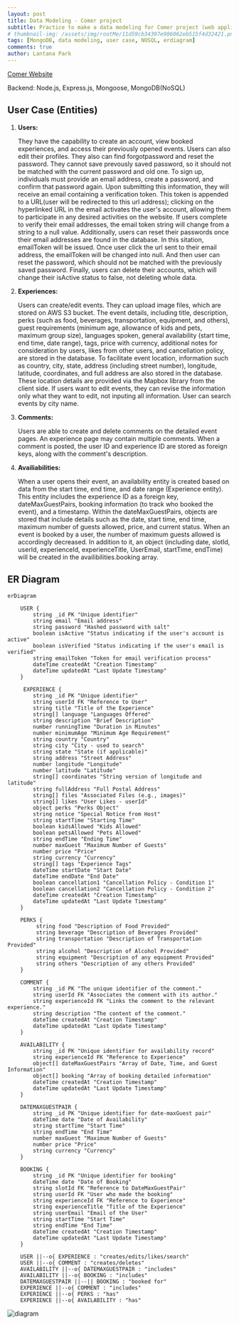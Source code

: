 ```yaml
---
layout: post
title: Data Modeling - Comer project
subtitle: Practice to make a data modeling for Comer project (web application - solo project)
# thumbnail-img: /assets/img/rootMe/11d59cb34397e986062eb515f4d32421.png
tags: [MongoDB, data modeling, user case, NOSQL, erdiagram]
comments: true
author: Lantana Park
---
```


[Comer Website](https://comer-app.onrender.com/)

Backend: Node.js, Express.js, Mongoose, MongoDB(NoSQL)

## User Case (Entities)

1. **Users:**

   They have the capability to create an account, view booked experiences, and access their previously opened events. Users can also edit their profiles. They also can find forgotpassword and reset the password. They cannot save prevously saved password, so it should not be matched with the current password and old one. To sign up, individuals must provide an email address, create a password, and confirm that password again. Upon submitting this information, they will receive an email containing a verification token. This token is appended to a URL(user will be redirected to this url address); clicking on the hyperlinked URL in the email activates the user's account, allowing them to participate in any desired activities on the website. If users complete to verify their email addresses, the email token string will change from a string to a null value. Additionally, users can reset their passwords once their email addresses are found in the database. In this sitation, emailToken will be issued. Once user click the url sent to their email address, the emailToken will be changed into null. And then user can reset the password, which should not be matched with the previously saved password. Finally, users can delete their accounts, which will change their isActive status to false, not deleting whole data.

2. **Experiences:**

   Users can create/edit events. They can upload image files, which are stored on AWS S3 bucket. The event details, including title, description, perks (such as food, beverages, transportation, equipment, and others), guest requirements (minimum age, allowance of kids and pets, maximum group size), languages spoken, general availability (start time, end time, date range), tags, price with currency, additional notes for consideration by users, likes from other users, and cancellation policy, are stored in the database. To facilitate event location, information such as country, city, state, address (including street number), longitude, latitude, coordinates, and full address are also stored in the database. These location details are provided via the Mapbox library from the client side. If users want to edit events, they can revise the information only what they want to edit, not inputing all information. User can search events by city name.

3. **Comments:**

   Users are able to create and delete comments on the detailed event pages. An experience page may contain multiple comments. When a comment is posted, the user ID and experience ID are stored as foreign keys, along with the comment's description.

4. **Availiabilities:**

   When a user opens their event, an availability entity is created based on data from the start time, end time, and date range (Experience entity). This entity includes the experience ID as a foreign key, dateMaxGuestPairs, booking information (to track who booked the event), and a timestamp. Within the dateMaxGuestPairs, objects are stored that include details such as the date, start time, end time, maximum number of guests allowed, price, and current status. When an event is booked by a user, the number of maximum guests allowed is accordingly decreased. In addition to it, an object (including date, slotId, userId, experienceId, experienceTitle, UserEmail, startTime, endTime) will be created in the availibilities.booking array.

## ER Diagram

```
erDiagram

    USER {
        string _id PK "Unique identifier"
        string email "Email address"
        string password "Hashed password with salt"
        boolean isActive "Status indicating if the user's account is active"
        boolean isVerified "Status indicating if the user's email is verified"
        string emailToken "Token for email verification process"
        dateTime createdAt "Creation Timestamp"
        dateTime updatedAt "Last Update Timestamp"
    }

     EXPERIENCE {
        string _id PK "Unique identifier"
        string userId FK "Reference to User"
        string title "Title of the Experience"
        string[] language "Languages Offered"
        string description "Brief Description"
        number runningTime "Duration in Minutes"
        number minimumAge "Minimum Age Requirement"
        string country "Country"
        string city "City - used to search"
        string state "State (if applicable)"
        string address "Street Address"
        number longitude "Longitude"
        number latitude "Latitude"
        string[] coordinates "String version of longitude and latitude"
        string fullAddress "Full Postal Address"
        string[] files "Associated Files (e.g., images)"
        string[] likes "User Likes - userId"
        object perks "Perks Object"
        string notice "Special Notice from Host"
        string startTime "Starting Time"
        boolean kidsAllowed "Kids Allowed"
        boolean petsAllowed "Pets Allowed"
        string endTime "Ending Time"
        number maxGuest "Maximum Number of Guests"
        number price "Price"
        string currency "Currency"
        string[] tags "Experience Tags"
        dateTime startDate "Start Date"
        dateTime endDate "End Date"
        boolean cancellation1 "Cancellation Policy - Condition 1"
        boolean cancellation2 "Cancellation Policy - Condition 2"
        dateTime createdAt "Creation Timestamp"
        dateTime updatedAt "Last Update Timestamp"
    }

    PERKS {
         string food "Description of Food Provided"
         string beverage "Description of Beverages Provided"
         string transportation "Description of Transportation Provided"
         string alcohol "Description of Alcohol Provided"
         string equipment "Description of any equipment Provided"
         string others "Description of any others Provided"
    }

    COMMENT {
        string _id PK "The unique identifier of the comment."
        string userId FK "Associates the comment with its author."
        string experienceId FK "Links the comment to the relevant experience."
        string description "The content of the comment."
        dateTime createdAt "Creation Timestamp"
        dateTime updatedAt "Last Update Timestamp"
    }

    AVAILABILITY {
        string _id PK "Unique identifier for availability record"
        string experienceId FK "Reference to Experience"
        object[] dateMaxGuestPairs "Array of Date, Time, and Guest Information"
        object[] booking "Array of booking detailed information"
        dateTime createdAt "Creation Timestamp"
        dateTime updatedAt "Last Update Timestamp"
    }

    DATEMAXGUESTPAIR {
        string _id PK "Unique identifier for date-maxGuest pair"
        dateTime date "Date of Availability"
        string startTime "Start Time"
        string endTime "End Time"
        number maxGuest "Maximum Number of Guests"
        number price "Price"
        string currency "Currency"
    }

    BOOKING {
        string _id PK "Unique identifier for booking"
        dateTime date "Date of Booking"
        string slotId FK "Reference to DateMaxGuestPair"
        string userId FK "User who made the booking"
        string experienceId FK "Reference to Experience"
        string experienceTitle "Title of the Experience"
        string userEmail "Email of the User"
        string startTime "Start Time"
        string endTime "End Time"
        dateTime createdAt "Creation Timestamp"
        dateTime updatedAt "Last Update Timestamp"
    }

    USER ||--o{ EXPERIENCE : "creates/edits/likes/search"
    USER ||--o{ COMMENT : "creates/deletes"
    AVAILABILITY ||--o{ DATEMAXGUESTPAIR : "includes"
    AVAILABILITY ||--o{ BOOKING : "includes"
    DATEMAXGUESTPAIR ||--|| BOOKING : "booked for"
    EXPERIENCE ||--o{ COMMENT : "includes"
    EXPERIENCE ||--o{ PERKS : "has"
    EXPERIENCE ||--o{ AVAILABILITY : "has"
```

![diagram](/assets/img/comerProject/mermaid-diagram-2024-03-21-112751.png)
